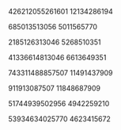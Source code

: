


426212055261601
12134286194

685013513056
5011565770

2185126313046
5268510351

41336614813046
6613649351

743311488857507
11491437909


911913087507
11848687909

51744939502956
4942259210

53934634025770
4623415672

